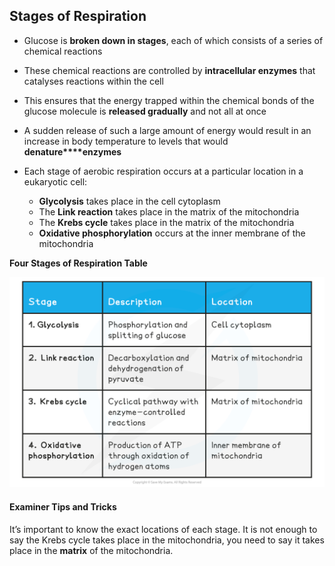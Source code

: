 ## Stages of Respiration

* Glucose is **broken down in stages**, each of which consists of a series of chemical reactions
* These chemical reactions are controlled by **intracellular enzymes** that catalyses reactions within the cell
* This ensures that the energy trapped within the chemical bonds of the glucose molecule is **released gradually** and not all at once
* A sudden release of such a large amount of energy would result in an increase in body temperature to levels that would **denature****enzymes**
* Each stage of aerobic respiration occurs at a particular location in a eukaryotic cell:

  + **Glycolysis** takes place in the cell cytoplasm
  + The **Link reaction** takes place in the matrix of the mitochondria
  + The **Krebs cycle** takes place in the matrix of the mitochondria
  + **Oxidative phosphorylation** occurs at the inner membrane of the mitochondria

**Four Stages of Respiration Table**

![Four Stages of Respiration Table](Four-Stages-of-Respiration-Table.png)

#### Examiner Tips and Tricks

It’s important to know the exact locations of each stage. It is not enough to say the Krebs cycle takes place in the mitochondria, you need to say it takes place in the **matrix** of the mitochondria.